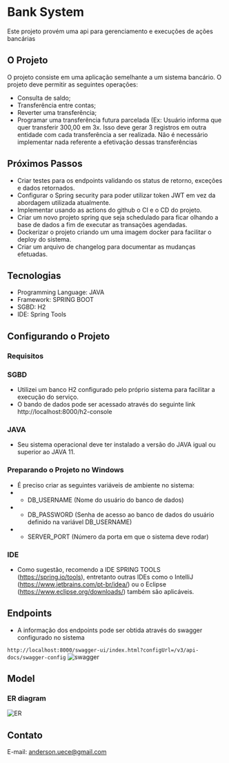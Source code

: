 # Bank System
Este projeto provém uma api para gerenciamento e execuções de ações bancárias

## O Projeto
O projeto consiste em uma aplicação semelhante a um sistema bancário. O projeto deve permitir as seguintes operações:

- Consulta de saldo;
- Transferência entre contas;
- Reverter uma transferência;
- Programar uma transferência futura parcelada (Ex: Usuário informa que quer transferir 300,00 em 3x. Isso deve gerar 3 registros em outra entidade com cada transferência a ser realizada. Não é necessário implementar nada referente a efetivação dessas transferências 

## Próximos Passos
- Criar testes para os endpoints validando os status de retorno, exceções e dados retornados.
- Configurar o Spring security para poder utilizar token JWT em vez da abordagem utilizada atualmente.
- Implementar usando as actions do github o CI e o CD do projeto.
- Criar um novo projeto spring que seja schedulado para ficar olhando a base de dados a fim de executar as transações agendadas.
- Dockerizar o projeto criando um uma imagem docker para facilitar o deploy do sistema.
- Criar um arquivo de changelog para documentar as mudanças efetuadas.

## Tecnologias
- Programming Language: JAVA
- Framework: SPRING BOOT
- SGBD: H2
- IDE: Spring Tools

## Configurando o Projeto

### Requisitos

### SGBD
- Utilizei um banco H2 configurado pelo próprio sistema para facilitar a execução do serviço.
- O bando de dados pode ser acessado através do seguinte link http://localhost:8000/h2-console

### JAVA
- Seu sistema operacional deve ter instalado a versão do JAVA igual ou superior ao JAVA 11.

### Preparando o Projeto no Windows
- É preciso criar as seguintes variáveis de ambiente no sistema:
- - DB_USERNAME (Nome do usuário do banco de dados)
- - DB_PASSWORD (Senha de acesso ao banco de dados do usuário definido na variável DB_USERNAME)
- - SERVER_PORT (Número da porta em que o sistema deve rodar)

### IDE
- Como sugestão, recomendo a IDE SPRING TOOLS (https://spring.io/tools), entretanto outras IDEs como o IntelliJ (https://www.jetbrains.com/pt-br/idea/) ou o Eclipse (https://www.eclipse.org/downloads/) também são aplicáveis.


## Endpoints
- A informação dos endpoints pode ser obtida através do swagger configurado no sistema

``` http://localhost:8000/swagger-ui/index.html?configUrl=/v3/api-docs/swagger-config ```
![swagger](https://user-images.githubusercontent.com/1368056/140455693-523d52aa-7e24-46d8-b7a0-b5afe1d010ff.png)

## Model

### ER diagram
![ER](https://user-images.githubusercontent.com/1368056/140454058-fe997224-36b6-4d7b-bbce-84c942042f10.png)

## Contato
E-mail: anderson.uece@gmail.com

